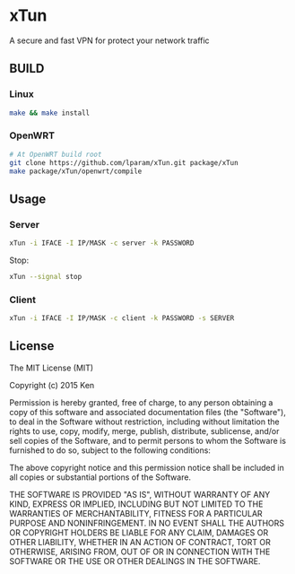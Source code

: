 xTun
=================
A secure and fast VPN for protect your network traffic

BUILD
------------

### Linux

```bash
make && make install
```

### OpenWRT

```bash
# At OpenWRT build root
git clone https://github.com/lparam/xTun.git package/xTun
make package/xTun/openwrt/compile
```

Usage
------------

### Server

```bash
xTun -i IFACE -I IP/MASK -c server -k PASSWORD
```

Stop:
```bash
xTun --signal stop
```

### Client

```bash
xTun -i IFACE -I IP/MASK -c client -k PASSWORD -s SERVER
```

## License

The MIT License (MIT)

Copyright (c) 2015 Ken

Permission is hereby granted, free of charge, to any person obtaining a copy
of this software and associated documentation files (the "Software"), to deal
in the Software without restriction, including without limitation the rights
to use, copy, modify, merge, publish, distribute, sublicense, and/or sell
copies of the Software, and to permit persons to whom the Software is
furnished to do so, subject to the following conditions:

The above copyright notice and this permission notice shall be included in all
copies or substantial portions of the Software.

THE SOFTWARE IS PROVIDED "AS IS", WITHOUT WARRANTY OF ANY KIND, EXPRESS OR
IMPLIED, INCLUDING BUT NOT LIMITED TO THE WARRANTIES OF MERCHANTABILITY,
FITNESS FOR A PARTICULAR PURPOSE AND NONINFRINGEMENT. IN NO EVENT SHALL THE
AUTHORS OR COPYRIGHT HOLDERS BE LIABLE FOR ANY CLAIM, DAMAGES OR OTHER
LIABILITY, WHETHER IN AN ACTION OF CONTRACT, TORT OR OTHERWISE, ARISING FROM,
OUT OF OR IN CONNECTION WITH THE SOFTWARE OR THE USE OR OTHER DEALINGS IN THE
SOFTWARE.
